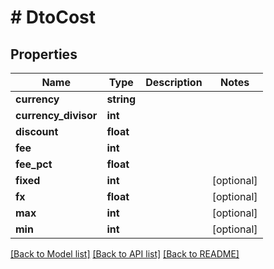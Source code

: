 # # DtoCost

## Properties

Name | Type | Description | Notes
------------ | ------------- | ------------- | -------------
**currency** | **string** |  |
**currency_divisor** | **int** |  |
**discount** | **float** |  |
**fee** | **int** |  |
**fee_pct** | **float** |  |
**fixed** | **int** |  | [optional]
**fx** | **float** |  | [optional]
**max** | **int** |  | [optional]
**min** | **int** |  | [optional]

[[Back to Model list]](../../README.md#models) [[Back to API list]](../../README.md#endpoints) [[Back to README]](../../README.md)
